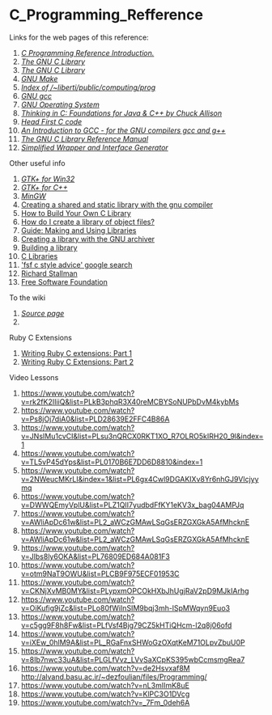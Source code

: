 C_Programming_Refference
========================

Links for the web pages of this reference:

1. [*C Programming Reference Introduction.*](http://www.lix.polytechnique.fr/~liberti/public/computing/prog/c/)
2. [*The GNU C Library*](http://www.lix.polytechnique.fr/~liberti/public/computing/prog/libc.html)
3. [*The GNU C Library*](http://www.gnu.org/software/libc/manual/)
4. [*GNU Make*](http://www.gnu.org/software/make/manual/)
5. [*Index of /~liberti/public/computing/prog*](http://www.lix.polytechnique.fr/~liberti/public/computing/prog/)
6. [*GNU gcc*](http://gcc.gnu.org/onlinedocs/index.html#DIR)
7. [*GNU Operating System*](http://www.gnu.org/)
8. [*Thinking in C: Foundations for Java & C++ by Chuck Allison*](http://mindview.net/CDs/ThinkingInC/beta3)
9. [*Head First C code*](https://github.com/dogriffiths/HeadFirstC)
10. [*An Introduction to GCC - for the GNU compilers gcc and g++*](http://www.network-theory.co.uk/docs/gccintro/)
11. [*The GNU C Library Reference Manual*](http://www.gnu.org/software/libc/manual/pdf/libc.pdf)
12. [*Simplified Wrapper and Interface Generator*](http://www.swig.org/)

Other useful info

1. [*GTK+ for Win32*](http://www.gtk.org/download/win32.php)
2. [*GTK+ for C++*](http://www.gtkmm.org/en/)
3. [*MinGW*](http://nuwen.net/mingw.html)
4. [Creating a shared and static library with the gnu compiler ](http://www.adp-gmbh.ch/cpp/gcc/create_lib.html)
5. [How to Build Your Own C Library](http://www.cs.dartmouth.edu/~campbell/cs50/buildlib.html)
6. [How do I create a library of object files?](http://www.delorie.com/djgpp/v2faq/faq8_22.html)
7. [Guide: Making and Using Libraries](http://www.delorie.com/djgpp/doc/ug/larger/archives.html)
8. [Creating a library with the GNU archiver](http://www.network-theory.co.uk/docs/gccintro/gccintro_79.html)
9. [Building a library](http://crasseux.com/books/ctutorial/Building-a-library.html)
10. [C Libraries](http://www.cs.swarthmore.edu/~newhall/unixhelp/howto_C_libraries.html)
11. ['fsf c style advice' google search](http://bit.ly/1HRG7xs)
12. [Richard Stallman](https://en.wikipedia.org/wiki/Richard_Stallman)
13. [Free Software Foundation](https://en.wikipedia.org/wiki/Free_Software_Foundation)

To the wiki

1. [*Source page*](https://github.com/DouglasAllen/C_Programming_Refference/wiki/Source-links)
2.

Ruby C Extensions

1. [Writing Ruby C extensions: Part 1](http://tenderlovemaking.com/2009/12/)
2. [Writing Ruby C Extensions: Part 2](http://tenderlovemaking.com/2010/12/11/writing-ruby-c-extensions-part-2.html#)

Video Lessons

1. https://www.youtube.com/watch?v=rk2fK2IIiiQ&list=PLkB3phqR3X40reMCBYSoNUPbDvM4kybMs
2. https://www.youtube.com/watch?v=Ps8jOj7diA0&list=PLD28639E2FFC4B86A
3. https://www.youtube.com/watch?v=JNsIMu1cvCI&list=PLsu3nQRCX0RKT1XO_R7OLRO5kIRH20_9l&index=1
4. https://www.youtube.com/watch?v=TL5vP45dYps&list=PL0170B6E7DD6D8810&index=1
5. https://www.youtube.com/watch?v=2NWeucMKrLI&index=1&list=PL6gx4Cwl9DGAKIXv8Yr6nhGJ9Vlcjyymq
6. https://www.youtube.com/watch?v=DWWQEmyVplU&list=PLZ1QII7yudbdFfKY1eKV3x_bag04AMPJq
7. https://www.youtube.com/watch?v=AWliApDc61w&list=PL2_aWCzGMAwLSqGsERZGXGkA5AfMhcknE
8. https://www.youtube.com/watch?v=AWliApDc61w&list=PL2_aWCzGMAwLSqGsERZGXGkA5AfMhcknE
9. https://www.youtube.com/watch?v=Jlbs8ly6OKA&list=PL76809ED684A081F3
10. https://www.youtube.com/watch?v=otm9NaT9OWU&list=PLCB9F975ECF01953C
11. https://www.youtube.com/watch?v=CKNjXvMB0MY&list=PLypxmOPCOkHXbJhUgjRaV2pD9MJkIArhg
12. https://www.youtube.com/watch?v=OiKufig9jZc&list=PLo80fWiInSIM9bqj3mh-lSpMWqyn9Euo3
13. https://www.youtube.com/watch?v=c5gg9F8h8Fw&list=PLfVsf4Bjg79CZ5kHTiQHcm-l2q8j06ofd
14. https://www.youtube.com/watch?v=iXEw_0hlM9A&list=PL_RGaFnxSHWoGzOXqtKeM71OLpvZbuU0P
15. https://www.youtube.com/watch?v=8Ib7nwc33uA&list=PLGLfVvz_LVvSaXCpKS395wbCcmsmgRea7
16. https://www.youtube.com/watch?v=de2Hsvxaf8M
http://alvand.basu.ac.ir/~dezfoulian/files/Programming/
17. https://www.youtube.com/watch?v=nL3mIImK8uE
18. https://www.youtube.com/watch?v=KlPC3O1DVcg
19. https://www.youtube.com/watch?v=_7Fm_0deh6A
